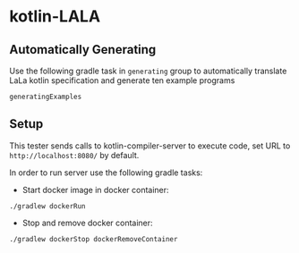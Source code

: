 # kotlin-LALA
## Automatically Generating
Use the following gradle task in `generating` group to automatically translate LaLa kotlin specification and generate ten example programs
    
```
generatingExamples
```

## Setup

This tester sends calls to kotlin-compiler-server to execute code, 
set URL to ```http://localhost:8080/``` by default. 

In order to run server use the following gradle tasks:
    
* Start docker image in docker container:
```
./gradlew dockerRun    
```

* Stop and remove docker container:

```
./gradlew dockerStop dockerRemoveContainer
```
